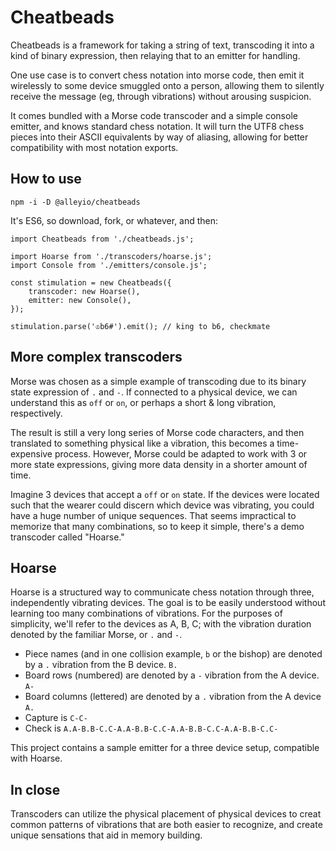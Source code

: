 # Cheatbeads

Cheatbeads is a framework for taking a string of text, transcoding it into a kind of binary expression, then relaying that to an emitter for handling.

One use case is to convert chess notation into morse code, then emit it wirelessly to some device smuggled onto a person, allowing them to silently receive the message (eg, through vibrations) without arousing suspicion.

It comes bundled with a Morse code transcoder and a simple console emitter, and knows standard chess notation. It will turn the UTF8 chess pieces into their ASCII equivalents by way of aliasing, allowing for better compatibility with most notation exports.


## How to use

`npm -i -D @alleyio/cheatbeads`

It's ES6, so download, fork, or whatever, and then:

```
import Cheatbeads from './cheatbeads.js';

import Hoarse from './transcoders/hoarse.js';
import Console from './emitters/console.js';

const stimulation = new Cheatbeads({
    transcoder: new Hoarse(),
    emitter: new Console(),
});

stimulation.parse('♔b6#').emit(); // king to b6, checkmate

```


## More complex transcoders

Morse was chosen as a simple example of transcoding due to its binary state expression of `.` and `-`. If connected to a physical device, we can understand this as `off` or `on`, or perhaps a short & long vibration, respectively.

The result is still a very long series of Morse code characters, and then translated to something physical like a vibration, this becomes a time-expensive process. However, Morse could be adapted to work with 3 or more state expressions, giving more data density in a shorter amount of time.

Imagine 3 devices that accept a `off` or `on` state. If the devices were located such that the wearer could discern which device was vibrating, you could have a huge number of unique sequences. That seems impractical to memorize that many combinations, so to keep it simple, there's a demo transcoder called "Hoarse."

## Hoarse

Hoarse is a structured way to communicate chess notation through three, independently vibrating devices. The goal is to be easily understood without learning too many combinations of vibrations. For the purposes of simplicity, we'll refer to the devices as A, B, C; with the vibration duration denoted by the familiar Morse, or `.` and `-`.

- Piece names (and in one collision example, `b` or the bishop) are denoted by a `.` vibration from the B device. `B.`
- Board rows (numbered) are denoted by a `-` vibration from the A device. `A-`
- Board columns (lettered) are denoted by a `.` vibration from the A device `A.`
- Capture is `C-C-`
- Check is `A.A-B.B-C.C-A.A-B.B-C.C-A.A-B.B-C.C-A.A-B.B-C.C-`

This project contains a sample emitter for a three device setup, compatible with Hoarse.


## In close

Transcoders can utilize the physical placement of physical devices to creat common patterns of vibrations that are both easier to recognize, and create unique sensations that aid in memory building.
